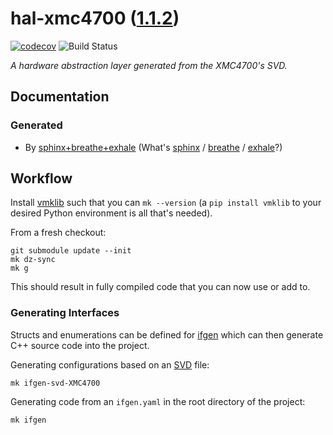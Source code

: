 <!--
    =====================================
    generator=datazen
    version=3.1.4
    hash=9914fee13dedc1e5b350f4c475a1d45a
    =====================================
-->

# hal-xmc4700 ([1.1.2](https://github.com/vkottler/hal-xmc4700/releases/tag/1.1.2))

[![codecov](https://codecov.io/gh/vkottler/hal-xmc4700/branch/master/graph/badge.svg)](https://codecov.io/gh/vkottler/hal-xmc4700)
![Build Status](https://github.com/vkottler/hal-xmc4700/actions/workflows/yambs-project.yml/badge.svg)

*A hardware abstraction layer generated from the XMC4700's SVD.*

## Documentation

### Generated

* By [sphinx+breathe+exhale](https://vkottler.github.io/cpp/sphinx/hal-xmc4700/)
(What's [sphinx](https://www.sphinx-doc.org/en/master/) /
[breathe](https://breathe.readthedocs.io/en/latest/) /
[exhale](https://exhale.readthedocs.io/en/latest/)?)

## Workflow

Install [vmklib](https://github.com/vkottler/vmklib) such that you can
`mk --version` (a `pip install vmklib` to your desired Python environment is
all that's needed).

From a fresh checkout:

```
git submodule update --init
mk dz-sync
mk g
```

This should result in fully compiled code that you can now use or add to.


### Generating Interfaces

Structs and enumerations can be defined for
[ifgen](https://github.com/vkottler/ifgen) which can then generate C++ source
code into the project.

Generating configurations based on an
[SVD](https://github.com/vkottler/ifgen/tree/master/ifgen/data/svd) file:

```
mk ifgen-svd-XMC4700
```

Generating code from an `ifgen.yaml` in the root directory of the project:

```
mk ifgen
```
